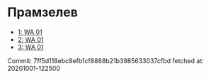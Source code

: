 # Прамзелев
- [1: WA 01](1.md)
- [2: WA 01](2.md)
- [3: WA 01](3.md)

Commit: 7ff5d118ebc8efb1cf8888b21b3985633037cfbd
 fetched at: 20201001-122500
